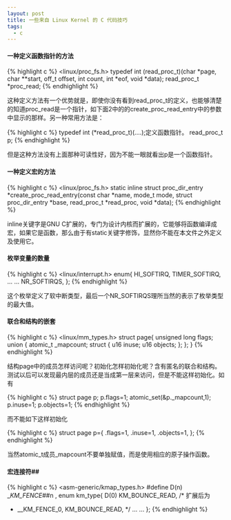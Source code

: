 ```yaml
---
layout: post
title: 一些来自 Linux Kernel 的 C 代码技巧
tags:
  - c
---
```


#### 一种定义函数指针的方法

{% highlight c %}
<linux/proc_fs.h>
typedef int (read_proc_t)(char *page, char **start, off_t offset, int count, int *eof, void *data);
read_proc_t *proc_read;
{% endhighlight %}

这种定义方法有一个优势就是，即使你没有看到read_proc_t的定义，也能够清楚的知道proc_read是一个指针，如下面2中的的create_proc_read_entry中的参数中显示的那样。另一种常用方法是：

{% highlight c %}
typedef int (*read_proc_t)(....);定义函数指针。
read_proc_t p;
{% endhighlight %}

但是这种方法没有上面那种可读性好，因为不能一眼就看出p是一个函数指针。

#### 一种定义宏的方法

{% highlight c %}
<linux/proc_fs.h>
static inline struct proc_dir_entry *create_proc_read_entry(const char *name, mode_t mode,
struct proc_dir_entry *base, read_proc_t *read_proc, void *data);
{% endhighlight %}

inline关键字是GNU C扩展的，专门为设计内核而扩展的，它能够将函数编译成宏，如果它是函数，那么由于有static关键字修饰，显然你不能在本文件之外定义及使用它。

#### 枚举变量的数量

{% highlight c %}
<linux/interrupt.h>
enum{
    HI_SOFTIRQ,
    TIMER_SOFTIRQ,
    ...
    ...
    NR_SOFTIRQS,
};
{% endhighlight %}

这个枚举定义了软中断类型，最后一个NR_SOFTIRQS理所当然的表示了枚举类型的最大值。

#### 联合和结构的嵌套

{% highlight c %}
<linux/mm_types.h>
struct page{
    unsigned long flags;
    union {
        atomic_t _mapcount;
        struct {
            u16 inuse;
            u16 objects;
        };
    };
}
{% endhighlight %}

结构page中的成员怎样访问呢？初始化怎样初始化呢？含有匿名的联合和结构。测试以后可以发现最内层的成员还是当成第一层来访问，但是不能这样初始化。如有

{% highlight c %}
struct page p;
p.flags=1;
atomic_set(&p._mapcount,1);
p.inuse=1;
p.objects=1;
{% endhighlight %}

而不能如下这样初始化

{% highlight c %}
struct page p={
    .flags=1,
    .inuse=1,
    .objects=1,
};
{% endhighlight %}

当然atomic_t成员_mapcount不要单独赋值，而是使用相应的原子操作函数。

#### 宏连接符##

{% highlight c %}
<asm-generic/kmap_types.h>
#define D(n)    __KM_FENCE_##n ,
enum km_type{
D(0)        KM_BOUNCE_READ,
/* 扩展后为
 * __KM_FENCE_0,        KM_BOUNCE_READ,
 */
...        ...
};
{% endhighlight %}
